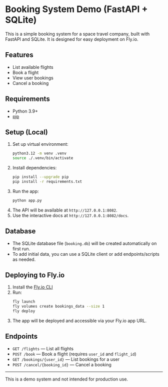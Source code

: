 # Booking System Demo (FastAPI + SQLite)

This is a simple booking system for a space travel company, built with FastAPI and SQLite. It is designed for easy deployment on Fly.io.

## Features
- List available flights
- Book a flight
- View user bookings
- Cancel a booking

## Requirements
- Python 3.9+
- [pip](https://pip.pypa.io/en/stable/)

## Setup (Local)

1. Set up virtual environment:
   ```sh
   python3.12 -m venv .venv
   source ./.venv/bin/activate
   ```
2. Install dependencies:
   ```bash
   pip install --upgrade pip
   pip install -r requirements.txt
   ```
3. Run the app:
   ```bash
   python app.py
   ```
4. The API will be available at `http://127.0.0.1:8082`.
5. Use the interactive docs at `http://127.0.0.1:8082/docs`.

## Database
- The SQLite database file (`booking.db`) will be created automatically on first run.
- To add initial data, you can use a SQLite client or add endpoints/scripts as needed.

## Deploying to Fly.io

1. Install the [Fly.io CLI](https://fly.io/docs/hands-on/install-flyctl/)
2. Run:
   ```bash
   fly launch
   fly volumes create bookings_data --size 1
   fly deploy
   ```
3. The app will be deployed and accessible via your Fly.io app URL.

## Endpoints
- `GET /flights` — List all flights
- `POST /book` — Book a flight (requires `user_id` and `flight_id`)
- `GET /bookings/{user_id}` — List bookings for a user
- `POST /cancel/{booking_id}` — Cancel a booking

---

This is a demo system and not intended for production use. 